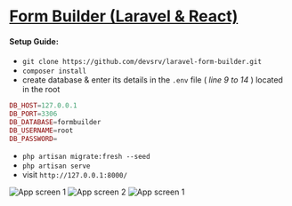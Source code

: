 # [Form Builder (Laravel & React)](https://github.com/devsrv/laravel-form-builder)

#### Setup Guide:
- `git clone https://github.com/devsrv/laravel-form-builder.git`
- `composer install`
- create database & enter its details in the `.env` file ( _line 9 to 14_ ) located in the root
```php DB_CONNECTION=mysql
DB_HOST=127.0.0.1
DB_PORT=3306
DB_DATABASE=formbuilder
DB_USERNAME=root
DB_PASSWORD=
```
- `php artisan migrate:fresh --seed`
- `php artisan serve`
- visit `http://127.0.0.1:8000/`


![App screen 1](https://i.imgur.com/eyc8qbv.png)
![App screen 2](https://i.imgur.com/M7KcFJZ.png)
![App screen 1](https://i.imgur.com/nvHo57o.png)